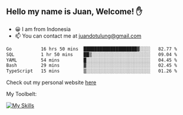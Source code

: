 ## Hello my name is Juan, Welcome! ✋

- 😀 I am from Indonesia
- 📫 You can contact me at juandotulung@gmail.com

<!--START_SECTION:waka-->

```txt
Go           16 hrs 50 mins  ████████████████████▓░░░░   82.77 %
SQL          1 hr 50 mins    ██▒░░░░░░░░░░░░░░░░░░░░░░   09.04 %
YAML         54 mins         █░░░░░░░░░░░░░░░░░░░░░░░░   04.45 %
Bash         29 mins         ▓░░░░░░░░░░░░░░░░░░░░░░░░   02.45 %
TypeScript   15 mins         ▒░░░░░░░░░░░░░░░░░░░░░░░░   01.26 %
```

<!--END_SECTION:waka-->

Check out my personal website [here](https://juanchristian.com)

My Toolbelt:

[![My Skills](https://skillicons.dev/icons?i=go,js,ts,nodejs,react,nextjs,python,php,laravel,aws,bash,linux,postgres,mysql,redis,mongodb,docker)](https://skillicons.dev)

